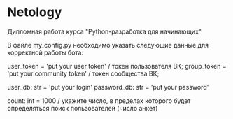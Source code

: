 # Netology
Дипломная работа курса "Python-разработка для начинающих"

В файле my_config.py необходимо указать следующие данные для корректной работы бота:

user_token = 'put your user token' / токен пользователя ВК;
group_token = 'put your community token' / токен сообщества ВК;

user_db: str = 'put your login'
password_db: str = 'put your password'

count: int = 1000 / укажите число, в пределах которого будет определяться поиск пользователей (число анкет)
